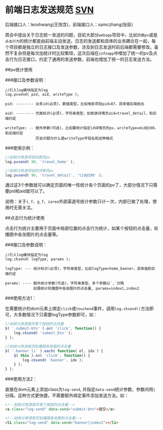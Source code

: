 前端日志发送规范 [SVN](http://tc-svn.tencent.com/mqq/mqq_3gqq_rep/info_proj/trunk/commons/mt/module/w_mod/JT/mods/log.js)
=========

后端接口人：leoxhwang(王旭含)，前端接口人：samczhang(张臣)

周会中提出关于日志统一发送的问题，目前大部分`webapp`项目中，比如`页面pv`或是`点击行为`的统计都是由前端主动发送，日志的发送都和具体的业务耦合在一起，每个项目都是独立的日志接口及发送参数，涉及到日志发送时前后端都需要修改。虽然不复杂但是每次加统计时比较繁琐，这次后端在`infoapp`中增加了统一的pv及点击行为日志接口，约定了通用的发送参数，前端也增加了统一的日志发送方法。

##pv统计使用

###接口及参数说明：

```
//引入log模块指定为log
log.pvsend( pid, aid, writeType );

pid: -------- 业务id(必须)，数值类型，比如电影项目pid=87，具体值后端给出

aid: -------- 页面标识(必须)，字符串类型，如旅游详情页aid=travel_detail，和后端约定

writeType: -- 额外参数(可选)，比如要统计指定id详情页的pv，writeType=mid@190，和后端约定
              历史问题为什么是writeType字段名和这种格式
```


###使用示例：

```javascript
//如统计旅游项目的首页pv
log.pvsend( 90, 'travel_home' );

//如统计旅游项目的详情页pv
log.pvsend( 90, 'travel_detail', 'tid@198' );
```

通过这3个参数就可以确定页面的唯一性统计各个页面的pv了，大部分情况下只需要pid和aid就可以了。

说明：关于`i_f`、`g_f`、`iarea`外部渠道号统计参数只计一次，内部已做了处理，使用时无需关注。


##点击行为统计使用

点击行为统计主要用于页面中局部位置的点击行为统计，如某个按钮的点击量，轮播图中各张图片的点击量等。

###接口及参数说明：

```
//引入log模块指定为log
log.cksend( logType, params );

logType: --- 统计标识(必须)，字符串类型，比如logType=home_banner，具体值和后端约定

params: ---- 额外统计参数(可选)，字符串类型，多个参数以`,`分隔
             如需统计轮播图中各张图片的点击量, params=index1,index2
```

###使用方法1：

在需要统计的dom元素上绑定`click`或`touchend`事件，调用`log.cksend()`方法即可，大多数情况下只需要logType参数即可，如：

```javascript
//如统计旅游首页某个按钮的点击量
$( '.submit-btn' ).on( 'click', function() {
    log.cksend( 'submit_btn' );
} );

//如统计旅游首页轮播图各张图的点击量
$( '.banner li' ).each( function( el, idx ) {
    $( this ).on( 'click', function() {
        log.cksend( 'banner', idx );
    } );
} );
```

###使用方法2：

直接在dom元素上添加class为`log-send`, 并指定`data-send`统计参数，参数间用`|`分隔，这种方式更快捷，不需要额外绑定事件添加发送方法。如：

```html
<!--如统计旅游首页某个按钮的点击量-->
<a class="log-send" data-send="submit-btn">提交</a>

<!--如统计旅游首页轮播图各张图的点击量-->
<li class="log-send" data-send="banner|index1"></li>
```


